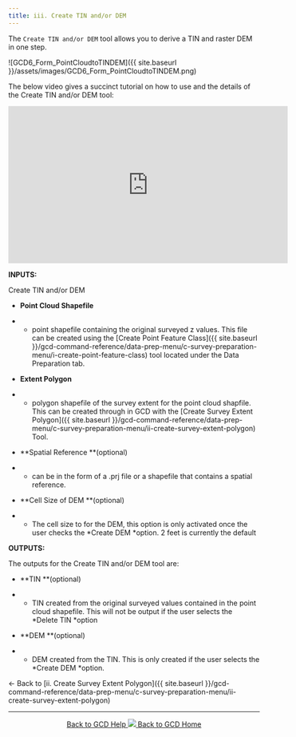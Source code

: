 ```yaml
---
title: iii. Create TIN and/or DEM
---
```


The `Create TIN and/or DEM` tool allows you to derive a TIN and raster DEM in one step. 

![GCD6_Form_PointCloudtoTINDEM]({{ site.baseurl }}/assets/images/GCD6_Form_PointCloudtoTINDEM.png)

The below video gives a succinct tutorial on how to use and the details of the Create TIN and/or DEM tool:

<iframe width="560" height="315" src="https://www.youtube.com/embed/RR9_VHl9S0g" frameborder="0" gesture="media" allow="encrypted-media" allowfullscreen></iframe>

**INPUTS:**

 

Create TIN and/or DEM

 

- **Point Cloud Shapefile**

- - point shapefile containing the original surveyed z values. This file can be created using the [Create Point Feature Class]({{ site.baseurl }}/gcd-command-reference/data-prep-menu/c-survey-preparation-menu/i-create-point-feature-class) tool located under the Data Preparation tab.

- **Extent Polygon**

- - polygon shapefile of the survey extent for the point cloud shapfile. This can be created through in GCD with the [Create Survey Extent Polygon]({{ site.baseurl }}/gcd-command-reference/data-prep-menu/c-survey-preparation-menu/ii-create-survey-extent-polygon) Tool.

- **Spatial Reference **(optional)

- - can be in the form of a .prj file or a shapefile that contains a spatial reference.

- **Cell Size of DEM **(optional)

- - The cell size to for the DEM, this option is only activated once the user checks the *Create DEM *option. 2 feet is currently the default

**OUTPUTS:**

The outputs for the Create TIN and/or DEM  tool are:

- **TIN **(optional)

- - TIN created from the original surveyed values contained in the point cloud shapefile. This will not be output if the user selects the *Delete TIN *option

- **DEM **(optional)

- - DEM created from the TIN. This is only created if the user selects the *Create DEM *option.

← Back to  [ii. Create Survey Extent Polygon]({{ site.baseurl }}/gcd-command-reference/data-prep-menu/c-survey-preparation-menu/ii-create-survey-extent-polygon)  

------
<div align="center">
	<a class="hollow button" href="{{ site.baseurl }}/Help"><i class="fa fa-chevron-circle-left"></i>  Back to GCD Help </a>  
	<a class="hollow button" href="{{ site.baseurl }}/"><img src="{{ site.baseurl}}/assets/images/icons/GCDAddIn.png">  Back to GCD Home </a>  
</div>